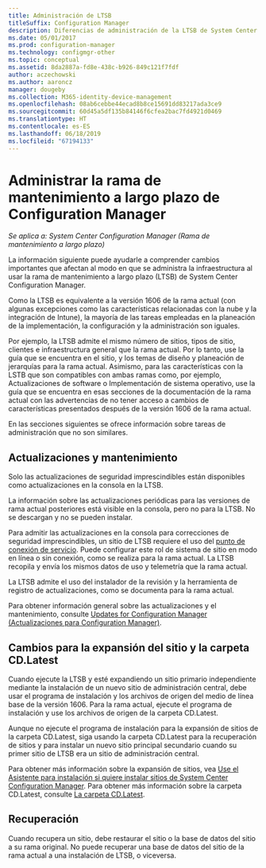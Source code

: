 ```yaml
---
title: Administración de LTSB
titleSuffix: Configuration Manager
description: Diferencias de administración de la LTSB de System Center Configuration Manager.
ms.date: 05/01/2017
ms.prod: configuration-manager
ms.technology: configmgr-other
ms.topic: conceptual
ms.assetid: 8da2887a-fd8e-438c-b926-849c121f7fdf
author: aczechowski
ms.author: aaroncz
manager: dougeby
ms.collection: M365-identity-device-management
ms.openlocfilehash: 08ab6cebbe44ecad8b8ce15691dd83217ada3ce9
ms.sourcegitcommit: 60d45a5df135b84146f6cfea2bac7fd4921d0469
ms.translationtype: HT
ms.contentlocale: es-ES
ms.lasthandoff: 06/18/2019
ms.locfileid: "67194133"
---
```

# <a name="manage-the-long-term-servicing-branch-of-configuration-manager"></a>Administrar la rama de mantenimiento a largo plazo de Configuration Manager

*Se aplica a: System Center Configuration Manager (Rama de mantenimiento a largo plazo)*

La información siguiente puede ayudarle a comprender cambios importantes que afectan al modo en que se administra la infraestructura al usar la rama de mantenimiento a largo plazo (LTSB) de System Center Configuration Manager.

Como la LTSB es equivalente a la versión 1606 de la rama actual (con algunas excepciones como las características relacionadas con la nube y la integración de Intune), la mayoría de las tareas empleadas en la planeación de la implementación, la configuración y la administración son iguales.

Por ejemplo, la LTSB admite el mismo número de sitios, tipos de sitio, clientes e infraestructura general que la rama actual. Por lo tanto, use la guía que se encuentra en el sitio, y los temas de diseño y planeación de jerarquías para la rama actual. Asimismo, para las características con la LSTB que son compatibles con ambas ramas como, por ejemplo, Actualizaciones de software o Implementación de sistema operativo, use la guía que se encuentra en esas secciones de la documentación de la rama actual con las advertencias de no tener acceso a cambios de características presentados después de la versión 1606 de la rama actual.

En las secciones siguientes se ofrece información sobre tareas de administración que no son similares.

## <a name="updates-and-servicing"></a>Actualizaciones y mantenimiento
Solo las actualizaciones de seguridad imprescindibles están disponibles como actualizaciones en la consola en la LTSB.  

La información sobre las actualizaciones periódicas para las versiones de rama actual posteriores está visible en la consola, pero no para la LTSB. No se descargan y no se pueden instalar.

Para admitir las actualizaciones en la consola para correcciones de seguridad imprescindibles, un sitio de LTSB requiere el uso del [punto de conexión de servicio](/sccm/core/servers/deploy/configure/about-the-service-connection-point). Puede configurar este rol de sistema de sitio en modo en línea o sin conexión, como se realiza para la rama actual. La LTSB recopila y envía los mismos datos de uso y telemetría que la rama actual.

La LTSB admite el uso del instalador de la revisión y la herramienta de registro de actualizaciones, como se documenta para la rama actual.

Para obtener información general sobre las actualizaciones y el mantenimiento, consulte [Updates for Configuration Manager (Actualizaciones para Configuration Manager)](/sccm/core/servers/manage/updates).


## <a name="changes-for-site-expansion-and-the-cdlatest-folder"></a>Cambios para la expansión del sitio y la carpeta CD.Latest
Cuando ejecute la LTSB y esté expandiendo un sitio primario independiente mediante la instalación de un nuevo sitio de administración central, debe usar el programa de instalación y los archivos de origen del medio de línea base de la versión 1606. Para la rama actual, ejecute el programa de instalación y use los archivos de origen de la carpeta CD.Latest.

Aunque no ejecute el programa de instalación para la expansión de sitios de la carpeta CD.Latest, siga usando la carpeta CD.Latest para la recuperación de sitios y para instalar un nuevo sitio principal secundario cuando su primer sitio de LTSB era un sitio de administración central.

Para obtener más información sobre la expansión de sitios, vea [Use el Asistente para instalación si quiere instalar sitios de System Center Configuration Manager](/sccm/core/servers/deploy/install/use-the-setup-wizard-to-install-sites#bkmk_expand). Para obtener más información sobre la carpeta CD.Latest, consulte [La carpeta CD.Latest](/sccm/core/servers/manage/the-cd.latest-folder).


## <a name="recovery"></a>Recuperación
Cuando recupera un sitio, debe restaurar el sitio o la base de datos del sitio a su rama original. No puede recuperar una base de datos del sitio de la rama actual a una instalación de LTSB, o viceversa.
